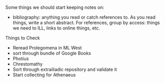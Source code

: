 Some things we should start keeping notes on:

- bibliography:  anything you read or catch references to.  As you read
things, write a short abstract.  For references, group by access:  things
we need to ILL, links to online things, etc.


Things to Check
- Reread Prolegomena in ML West
- sort through bundle of Google Books
- Photius
- Chrestomathy
- Sort through extrailiadic repository and validate it
- Start collecting for Athenaeus
